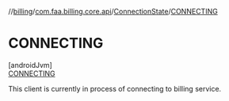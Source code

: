 //[billing](../../../../index.md)/[com.faa.billing.core.api](../../index.md)/[ConnectionState](../index.md)/[CONNECTING](index.md)

# CONNECTING

[androidJvm]\
[CONNECTING](index.md)

This client is currently in process of connecting to billing service.
